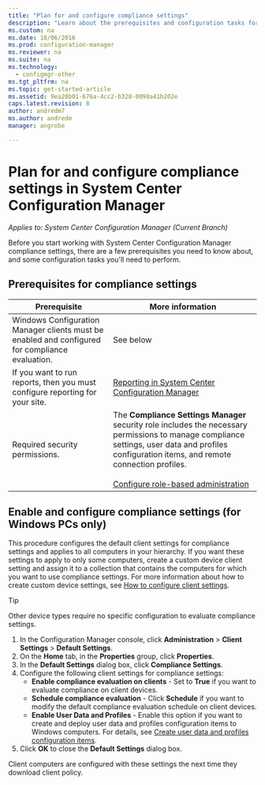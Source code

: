 ```yaml
---
title: "Plan for and configure compliance settings"
description: "Learn about the prerequisites and configuration tasks for working with compliance settings in System Center Configuration Manager."
ms.custom: na
ms.date: 10/06/2016
ms.prod: configuration-manager
ms.reviewer: na
ms.suite: na
ms.technology:
  - configmgr-other
ms.tgt_pltfrm: na
ms.topic: get-started-article
ms.assetid: 9ea20b01-676a-4cc2-b328-0098a41b202e
caps.latest.revision: 8
author: andredm7ms.author: andredmmanager: angrobe

---
```

# Plan for and configure compliance settings in System Center Configuration Manager*Applies to: System Center Configuration Manager (Current Branch)*
Before you start working with System Center Configuration Manager compliance settings, there are a few prerequisites you need to know about, and some configuration tasks you'll need to perform.  

## Prerequisites for compliance settings  

|Prerequisite|More information|  
|------------------|----------------------|  
|Windows Configuration Manager clients must be enabled and configured for compliance evaluation.|See below|  
|If you want to run reports, then you must configure reporting for your site.|[Reporting in System Center Configuration Manager](../../core/servers/manage/reporting.md)|  
|Required security permissions.|The **Compliance Settings Manager** security role includes the necessary permissions to manage compliance settings, user data and profiles configuration items, and remote connection profiles.<br /><br /> [Configure role-based administration](../../core/servers/deploy/configure/configure-role-based-administration.md)|  

##  Enable and configure compliance settings (for Windows PCs only)  

This procedure configures the default client settings for compliance settings and applies to all computers in your hierarchy. If you want these settings to apply to only some computers, create a custom device client setting and assign it to a collection that contains the computers for which you want to use compliance settings. For more information about how to create custom device settings, see [How to configure client settings](../../core/clients/deploy/configure-client-settings.md).  

> [!TIP]  
>  Other device types require no specific configuration to evaluate compliance settings.  

1.  In the Configuration Manager console, click **Administration** > **Client Settings** > **Default Settings**.  
2.  On the **Home** tab, in the **Properties** group, click **Properties**.  
3.  In the **Default Settings** dialog box, click **Compliance Settings**.  
4.  Configure the following client settings for compliance settings:
	- **Enable compliance evaluation on clients** - Set to **True** if you want to evaluate compliance on client devices.
	- **Schedule compliance evaluation** - Click **Schedule** if you want to modify the default compliance evaluation schedule on client devices.
	- **Enable User Data and Profiles** - Enable this option if you want to create and deploy user data and profiles configuration items to Windows computers. For details, see [Create user data and profiles configuration items](/sccm/compliance/deploy-use/create-remote-connection-profiles).
5. Click **OK** to close the **Default Settings** dialog box.  

Client computers are configured with these settings the next time they download client policy.  
